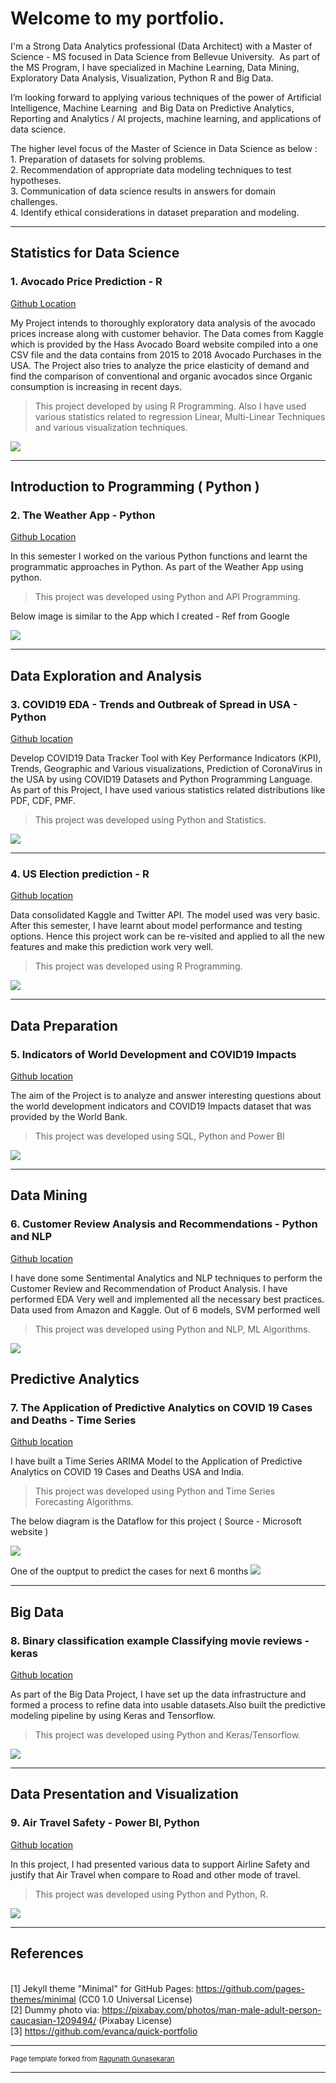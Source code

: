 # Welcome to my portfolio.

I'm a Strong Data Analytics professional (Data Architect) with a Master of Science - MS focused in Data Science from Bellevue University.  As part of the MS Program, I have specialized in Machine Learning, Data Mining, Exploratory Data Analysis, Visualization, Python R and Big Data.

I’m looking forward to applying various techniques of the power of Artificial Intelligence, Machine Learning  and Big Data on Predictive Analytics, Reporting and Analytics / AI projects, machine learning, and applications of data science.

The higher level focus of the Master of Science in Data Science as below : 
  <br>1. Preparation of datasets for solving problems.  
  <br>2. Recommendation of appropriate data modeling techniques to test hypotheses.  
  <br>3. Communication of data science results in answers for domain challenges.  
  <br>4. Identify ethical considerations in dataset preparation and modeling.
  
---

## Statistics for Data Science 

### 1. Avocado Price Prediction - R

[Github Location](https://github.com/RGunasekaran21249030/DSC520-new/tree/master/assignments/Final%20Project)

My Project intends to thoroughly exploratory data analysis of the avocado prices increase along with customer behavior. The Data comes from Kaggle which is provided by the Hass Avocado Board website compiled into a one CSV file and the data contains from 2015 to 2018 Avocado Purchases in the USA. The Project also tries to analyze the price elasticity of demand and find the comparison of conventional and organic avocados since Organic consumption is increasing in recent days.

> This project developed by using R Programming. Also I have used various statistics related to regression Linear, Multi-Linear Techniques and various visualization techniques.

<img src="Avocado Price Prediction.jpg?raw=true"/>

----

## Introduction to Programming ( Python )
### 2. The Weather App - Python

[Github Location](https://github.com/RGunasekaran21249030/DS510_Week2_1)

In this semester I worked on the various Python functions and learnt the programmatic approaches in Python. As part of the Weather App using python.

> This project was developed using Python and API Programming.

Below image is similar to the App which I created - Ref from Google

<img src="Weather App.png"/>

---

## Data Exploration and Analysis
### 3. COVID19 EDA - Trends and Outbreak of Spread in USA - Python

[Github location](https://github.com/RGunasekaran21249030/DS530-RGunasekaran/tree/master/Final%20Project)

Develop COVID19 Data Tracker Tool with Key Performance Indicators (KPI), Trends, Geographic and Various visualizations, Prediction of CoronaVirus in the USA by using COVID19 Datasets and Python Programming Language. As part of this Project, I have used various statistics related distributions like PDF, CDF, PMF.

> This project was developed using Python and Statistics.


<img src="PDF.PNG"/>

---
### 4. US Election prediction - R

[Github location](https://github.com/RGunasekaran21249030/dsc520/blob/master/Final_Project1_GunasekaranRagunath%20(2)%20(1).docx)

Data consolidated Kaggle and Twitter API. The model used was very basic. After this semester, I have learnt about model performance and testing options. Hence this project work can be re-visited and applied to all the new features and make this prediction work very well. 

> This project was developed using R Programming.

<img src="US 2016 Election.PNG"/>

---

## Data Preparation

### 5. Indicators of World Development and COVID19 Impacts

[Github location](https://github.com/RGunasekaran21249030/DSC540/tree/master/Week%2011%20%26%2012)

The aim of the Project is to analyze and answer interesting questions about the world development indicators and COVID19 Impacts dataset that was provided by the World Bank.

> This project was developed using SQL, Python and Power BI


<img src="COVID19EDA.PNG"/>

---

## Data Mining

### 6. Customer Review Analysis and Recommendations - Python and NLP
[Github location](https://github.com/RGunasekaran21249030/DSC550/tree/master/Week%2010)

I have done some Sentimental Analytics and NLP techniques to perform the Customer Review and Recommendation of Product Analysis. I have performed EDA Very well and implemented all the necessary best practices. Data used from Amazon and Kaggle. Out of 6 models, SVM performed well

> This project was developed using Python and NLP, ML Algorithms.

<img src="Sentiment.PNG"/>

## Predictive Analytics

### 7. The Application of Predictive Analytics on COVID 19 Cases and Deaths - Time Series
[Github location](https://github.com/RGunasekaran21249030/DSC630)

I have built a Time Series ARIMA Model to the Application of Predictive Analytics on COVID 19 Cases and Deaths USA and India.

> This project was developed using Python and Time Series Forecasting Algorithms.

The below diagram is the Dataflow for this project ( Source - Microsoft website )

<img src="Predictive Analyiss.PNG"/>

One of the ouptput to predict the cases for next 6 months
<img src="Predictive Analysis.PNG"/>


---

## Big Data

### 8. Binary classification example Classifying movie reviews - keras
[Github location](https://github.com/RGunasekaran21249030/dsc650)

As part of the Big Data Project, I have set up the data infrastructure and formed a process to refine data into usable datasets.Also built the predictive modeling pipeline by using Keras and Tensorflow. 

> This project was developed using Python and Keras/Tensorflow.

<img src="Big Data.PNG"/>

---
## Data Presentation and Visualization

### 9. Air Travel Safety - Power BI, Python

[Github location](https://github.com/RGunasekaran21249030/DSC640)

In this project, I had presented various data to support Airline Safety and justify that Air Travel when compare to Road and other mode of travel. 

> This project was developed using Python and Python, R.

<img src="Week8_RagunathGunasekaran_Infographic1.png"/>

---


## References
<br>[1] Jekyll theme "Minimal" for GitHub Pages: https://github.com/pages-themes/minimal (CC0 1.0 Universal License)
<br>[2] Dummy photo via: https://pixabay.com/photos/man-male-adult-person-caucasian-1209494/ (Pixabay License)
<br>[3] https://github.com/evanca/quick-portfolio

---
<p style="font-size:11px">Page template forked from <a href="https://github.com/RGunasekaran21249030/RagunathGuasekaran.github.io">Ragunath Gunasekaran </a></p>
<!-- Remove above link if you don't want to attibute -->

---



